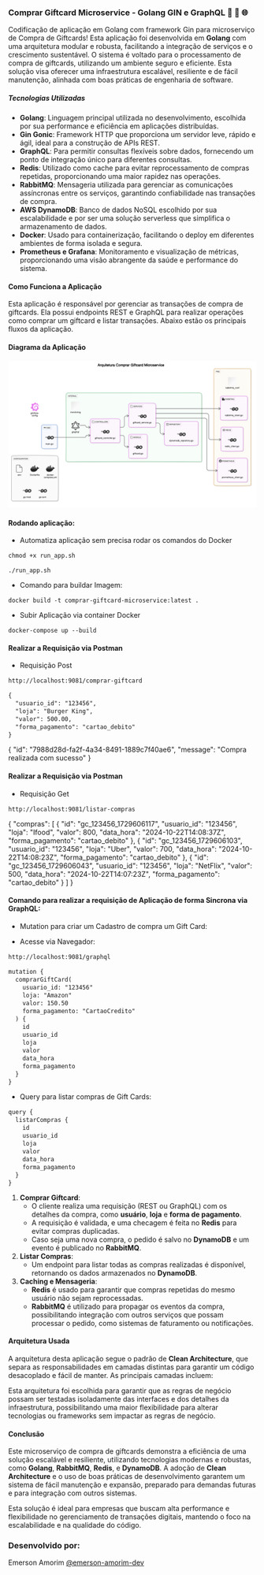 ### Comprar Giftcard Microservice - Golang GIN e GraphQL 🚀 🔄 🌐

Codificação de aplicação em Golang com framework Gin para microserviço de Compra de Giftcards! Esta aplicação foi desenvolvida em **Golang** com uma arquitetura modular e robusta, facilitando a integração de serviços e o crescimento sustentável. O sistema é voltado para o processamento de compra de giftcards, utilizando um ambiente seguro e eficiente. Esta solução visa oferecer uma infraestrutura escalável, resiliente e de fácil manutenção, alinhada com boas práticas de engenharia de software.

##### Tecnologias Utilizadas
- **Golang**: Linguagem principal utilizada no desenvolvimento, escolhida por sua performance e eficiência em aplicações distribuídas.
- **Gin Gonic**: Framework HTTP que proporciona um servidor leve, rápido e ágil, ideal para a construção de APIs REST.
- **GraphQL**: Para permitir consultas flexíveis sobre dados, fornecendo um ponto de integração único para diferentes consultas.
- **Redis**: Utilizado como cache para evitar reprocessamento de compras repetidas, proporcionando uma maior rapidez nas operações.
- **RabbitMQ**: Mensageria utilizada para gerenciar as comunicações assíncronas entre os serviços, garantindo confiabilidade nas transações de compra.
- **AWS DynamoDB**: Banco de dados NoSQL escolhido por sua escalabilidade e por ser uma solução serverless que simplifica o armazenamento de dados.
- **Docker**: Usado para containerização, facilitando o deploy em diferentes ambientes de forma isolada e segura.
- **Prometheus e Grafana**: Monitoramento e visualização de métricas, proporcionando uma visão abrangente da saúde e performance do sistema.

#### Como Funciona a Aplicação
Esta aplicação é responsável por gerenciar as transações de compra de giftcards. Ela possui endpoints REST e GraphQL para realizar operações como comprar um giftcard e listar transações. Abaixo estão os principais fluxos da aplicação.


#### Diagrama da Aplicação

![](https://raw.githubusercontent.com/emersonamorim-dev/CoreBankingMicroservices-CleanArch-3/refs/heads/main/Diagrama/Arquitetura-Comprar-Giftcard-Microservice.png)

#### Rodando aplicação:

- Automatiza aplicação sem precisa rodar os comandos do Docker
```
chmod +x run_app.sh
```

```
./run_app.sh
```

- Comando para buildar Imagem:

```
docker build -t comprar-giftcard-microservice:latest .
```


- Subir Aplicação via container Docker
```
docker-compose up --build
```

#### Realizar a Requisição via Postman


- Requisição Post
```
http://localhost:9081/comprar-giftcard
```

```
{
  "usuario_id": "123456",
  "loja": "Burger King",
  "valor": 500.00,
  "forma_pagamento": "cartao_debito"
}
```


{
    "id": "7988d28d-fa2f-4a34-8491-1889c7f40ae6",
    "message": "Compra realizada com sucesso"
}

#### Realizar a Requisição via Postman
- Requisição Get

```
http://localhost:9081/listar-compras
```

{
    "compras": [
        {
            "id": "gc_123456_1729606117",
            "usuario_id": "123456",
            "loja": "Ifood",
            "valor": 800,
            "data_hora": "2024-10-22T14:08:37Z",
            "forma_pagamento": "cartao_debito"
        },
        {
            "id": "gc_123456_1729606103",
            "usuario_id": "123456",
            "loja": "Uber",
            "valor": 700,
            "data_hora": "2024-10-22T14:08:23Z",
            "forma_pagamento": "cartao_debito"
        },
        {
            "id": "gc_123456_1729606043",
            "usuario_id": "123456",
            "loja": "NetFlix",
            "valor": 500,
            "data_hora": "2024-10-22T14:07:23Z",
            "forma_pagamento": "cartao_debito"
        }
    ]
}


#### Comando para realizar a requisição de Aplicação de forma Sincrona via GraphQL:

- Mutation para criar um Cadastro de compra um Gift Card:

- Acesse via Navegador:
```
http://localhost:9081/graphql
```

```
mutation {
  comprarGiftCard(
    usuario_id: "123456"
    loja: "Amazon"
    valor: 150.50
    forma_pagamento: "CartaoCredito"
  ) {
    id
    usuario_id
    loja
    valor
    data_hora
    forma_pagamento
  }
}
```

- Query para listar compras de Gift Cards:

```
query {
  listarCompras {
    id
    usuario_id
    loja
    valor
    data_hora
    forma_pagamento
  }
}
```


1. **Comprar Giftcard**:
   - O cliente realiza uma requisição (REST ou GraphQL) com os detalhes da compra, como **usuário**, **loja** e **forma de pagamento**.
   - A requisição é validada, e uma checagem é feita no **Redis** para evitar compras duplicadas.
   - Caso seja uma nova compra, o pedido é salvo no **DynamoDB** e um evento é publicado no **RabbitMQ**.
2. **Listar Compras**:
   - Um endpoint para listar todas as compras realizadas é disponível, retornando os dados armazenados no **DynamoDB**.
3. **Caching e Mensageria**:
   - **Redis** é usado para garantir que compras repetidas do mesmo usuário não sejam reprocessadas.
   - **RabbitMQ** é utilizado para propagar os eventos da compra, possibilitando integração com outros serviços que possam processar o pedido, como sistemas de faturamento ou notificações.

#### Arquitetura Usada
A arquitetura desta aplicação segue o padrão de **Clean Architecture**, que separa as responsabilidades em camadas distintas para garantir um código desacoplado e fácil de manter. As principais camadas incluem:

Esta arquitetura foi escolhida para garantir que as regras de negócio possam ser testadas isoladamente das interfaces e dos detalhes da infraestrutura, possibilitando uma maior flexibilidade para alterar tecnologias ou frameworks sem impactar as regras de negócio.

#### Conclusão 
Este microserviço de compra de giftcards demonstra a eficiência de uma solução escalável e resiliente, utilizando tecnologias modernas e robustas, como **Golang**, **RabbitMQ**, **Redis**, e **DynamoDB**. A adoção de **Clean Architecture** e o uso de boas práticas de desenvolvimento garantem um sistema de fácil manutenção e expansão, preparado para demandas futuras e para integração com outros sistemas.

Esta solução é ideal para empresas que buscam alta performance e flexibilidade no gerenciamento de transações digitais, mantendo o foco na escalabilidade e na qualidade do código.


### Desenvolvido por:
Emerson Amorim [@emerson-amorim-dev](https://www.linkedin.com/in/emerson-amorim-dev/)

